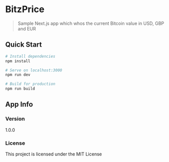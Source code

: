 # BitzPrice

> Sample Next.js app which whos the current Bitcoin value in USD, GBP and EUR

## Quick Start

``` bash
# Install dependencies
npm install

# Serve on localhost:3000
npm run dev

# Build for production
npm run build
```

## App Info

### Version

1.0.0

### License

This project is licensed under the MIT License
